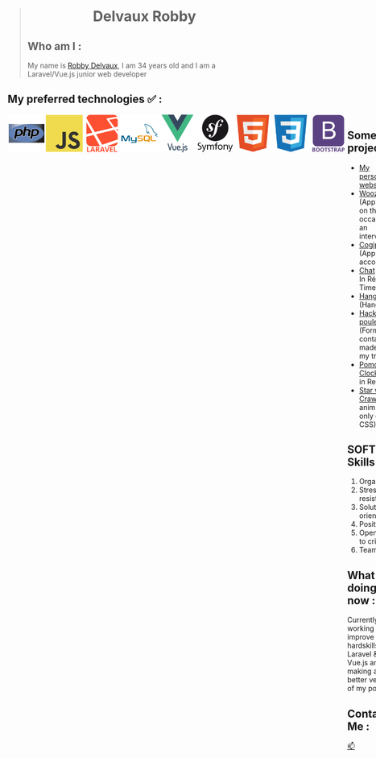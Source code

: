 > <h1 style="color=#3ADF00;text-align: center;">Delvaux Robby</h1>
>
>
>## Who am I :
>
>My name is [Robby Delvaux](https://robby-delvaux.be), I am 34 years old and I am a Laravel/Vue.js junior web developer

## My preferred technologies :white_check_mark: :
<div style="display:flex;flex-direction:row; justify-content:space-evenly;">  
<img src="https://raw.githubusercontent.com/devicons/devicon/7a4ca8aa871d6dca81691e018d31eed89cb70a76/icons/php/php-original.svg" width="75" height="75" style="display:flex;"/>
<img src="https://raw.githubusercontent.com/devicons/devicon/7a4ca8aa871d6dca81691e018d31eed89cb70a76/icons/javascript/javascript-original.svg" width="75" height="75" style="display:flex;" />
<img src="https://raw.githubusercontent.com/devicons/devicon/7a4ca8aa871d6dca81691e018d31eed89cb70a76/icons/laravel/laravel-plain-wordmark.svg" width="75" height="75" style="display:flex;"/>
<img src="https://raw.githubusercontent.com/devicons/devicon/7a4ca8aa871d6dca81691e018d31eed89cb70a76/icons/mysql/mysql-original-wordmark.svg" width="75" height="75" />
 <img src="https://raw.githubusercontent.com/devicons/devicon/7a4ca8aa871d6dca81691e018d31eed89cb70a76/icons/vuejs/vuejs-original-wordmark.svg" width="75" height="75" />
 <img src="https://raw.githubusercontent.com/devicons/devicon/7a4ca8aa871d6dca81691e018d31eed89cb70a76/icons/symfony/symfony-original-wordmark.svg" width="75" height="75" />
 <img src="https://raw.githubusercontent.com/devicons/devicon/7a4ca8aa871d6dca81691e018d31eed89cb70a76/icons/html5/html5-original.svg" width="75" height="75" />
 <img src="https://raw.githubusercontent.com/devicons/devicon/7a4ca8aa871d6dca81691e018d31eed89cb70a76/icons/css3/css3-original.svg" width="75" height="75" />
 <img src="https://raw.githubusercontent.com/devicons/devicon/7a4ca8aa871d6dca81691e018d31eed89cb70a76/icons/bootstrap/bootstrap-plain-wordmark.svg" width="75" height="75" />
<div> 

## Some projects :

* [My personnal website](https://robby-delvaux.be)
* [Woozoo](http://woozoo.herokuapp.com/) (App made on the occasion of an interview )
* [Cogip App](https://delvauxrobby.yj.fr/delvauxrobby.yj.fr/blog/Assets/COGIP-app/Home/index) (App accounting)
* [Chat](https://becodechallenge.herokuapp.com/) (Chat In Réal Time)
* [Hangman](https://delvauxrobby.yj.fr/delvauxrobby.yj.fr/blog/Assets/hangman/hangman.php) (Hangman)
* [Hackers poulette](https://delvauxrobby.yj.fr/delvauxrobby.yj.fr/blog/Assets/hackers-poulette/index.php) (Form de contact made for my training)
* [Pomodoro Clock](https://delvaux1986.github.io/react-pomodoro/) (Do in React.js)
* [Star wars Crawl](https://delvaux1986.github.io/forShow/) (A anim make only on CSS)




## SOFT Skills :

1. Organised
2. Stress resistant
3. Solution-oriented
4. Positive
5. Openness to criticism
6. Teamwork 

## What am I doing now :

Currently working to improve my hardskills in Laravel & Vue.js and also making a better version of my portfolio.


## Contact Me :
[:mailbox:](mailto:delvaux.robby@protonmail.com)








